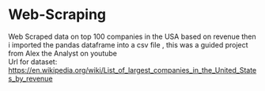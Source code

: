 # Web-Scraping
Web Scraped data on top 100 companies in the USA based on revenue then i imported the pandas dataframe into a csv file , this was a guided project from Alex the Analyst on youtube <br>
Url for dataset: https://en.wikipedia.org/wiki/List_of_largest_companies_in_the_United_States_by_revenue
